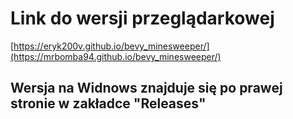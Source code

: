 # Link do wersji przeglądarkowej
[https://eryk200v.github.io/bevy_minesweeper/](https://mrbomba94.github.io/bevy_minesweeper/)
## Wersja na Widnows znajduje się po prawej stronie w zakładce "Releases"
